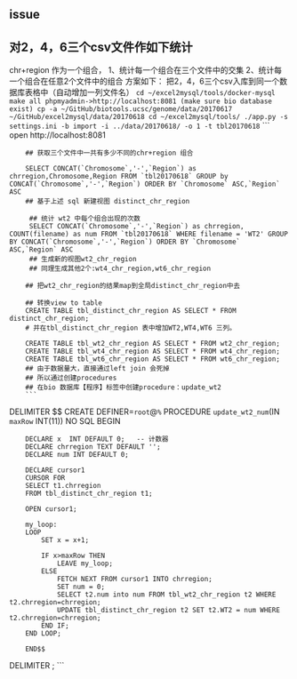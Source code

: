 ## issue
## 对2，4，6三个csv文件作如下统计
chr+region 作为一个组合，
1、统计每一个组合在三个文件中的交集
2、统计每一个组合在任意2个文件中的组合
方案如下：
        把2，4，6三个csv入库到同一个数据库表格中（自动增加一列文件名）
        ```
            cd ~/excel2mysql/tools/docker-mysql
            make all
            phpmyadmin->http://localhost:8081 (make sure bio database exist)
            cp -a ~/GitHub/biotools.ucsc/genome/data/20170617 ~/GitHub/excel2mysql/data/20170618
            cd ~/excel2mysql/tools/
            ./app.py -s settings.ini -b import -i ../data/20170618/ -o 1 -t tbl20170618
        ```
        ```
        open http://localhost:8081

        ## 获取三个文件中一共有多少不同的chr+region 组合

        SELECT CONCAT(`Chromosome`,'-',`Region`) as chrregion,Chromosome,Region FROM `tbl20170618` GROUP by CONCAT(`Chromosome`,'-',`Region`) ORDER BY `Chromosome` ASC,`Region` ASC
        ## 基于上述 sql 新建视图 distinct_chr_region
        
         ## 统计 wt2 中每个组合出现的次数
         SELECT CONCAT(`Chromosome`,'-',`Region`) as chrregion, COUNT(filename) as num FROM `tbl20170618` WHERE filename = 'WT2' GROUP BY CONCAT(`Chromosome`,'-',`Region`) ORDER BY `Chromosome` ASC,`Region` ASC
         ## 生成新的视图wt2_chr_region
         ## 同理生成其他2个:wt4_chr_region,wt6_chr_region

        ## 把wt2_chr_region的结果map到全局distinct_chr_region中去

        ## 转换view to table
        CREATE TABLE tbl_distinct_chr_region AS SELECT * FROM distinct_chr_region;
        # 并在tbl_distinct_chr_region 表中增加WT2,WT4,WT6 三列。

        CREATE TABLE tbl_wt2_chr_region AS SELECT * FROM wt2_chr_region;
        CREATE TABLE tbl_wt4_chr_region AS SELECT * FROM wt4_chr_region;
        CREATE TABLE tbl_wt6_chr_region AS SELECT * FROM wt6_chr_region;
        ## 由于数据量大，直接通过left join 会死掉
        ## 所以通过创建procedures
        ## 在bio 数据库【程序】标签中创建procedure：update_wt2
        ```
DELIMITER $$
CREATE DEFINER=`root`@`%` PROCEDURE `update_wt2_num`(IN `maxRow` INT(11))
    NO SQL
BEGIN

        DECLARE x  INT DEFAULT 0;   -- 计数器
        DECLARE chrregion TEXT DEFAULT ''; 
        DECLARE num INT DEFAULT 0;

        DECLARE cursor1 
        CURSOR FOR
        SELECT t1.chrregion 
        FROM tbl_distinct_chr_region t1;   

        OPEN cursor1;

        my_loop: 
        LOOP
            SET x = x+1;
            
            IF x>maxRow THEN 
                LEAVE my_loop; 
            ELSE 
                FETCH NEXT FROM cursor1 INTO chrregion;
                SET num = 0;
                SELECT t2.num into num FROM tbl_wt2_chr_region t2 WHERE t2.chrregion=chrregion;
                UPDATE tbl_distinct_chr_region t2 SET t2.WT2 = num WHERE t2.chrregion=chrregion;
            END IF;
        END LOOP;

        END$$
DELIMITER ;
        ```
